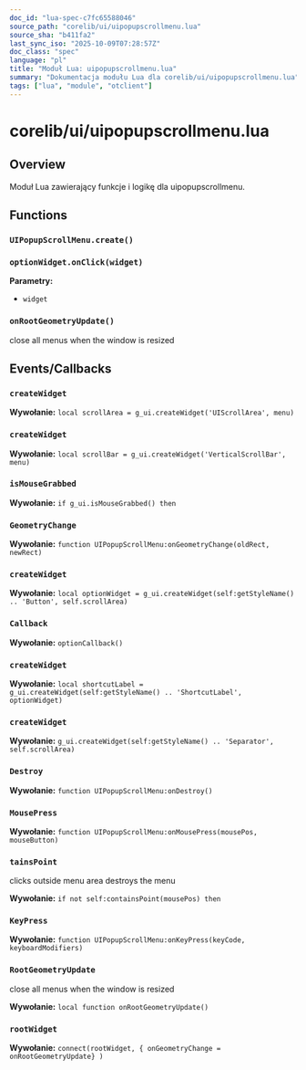 ```yaml
---
doc_id: "lua-spec-c7fc65588046"
source_path: "corelib/ui/uipopupscrollmenu.lua"
source_sha: "b411fa2"
last_sync_iso: "2025-10-09T07:28:57Z"
doc_class: "spec"
language: "pl"
title: "Moduł Lua: uipopupscrollmenu.lua"
summary: "Dokumentacja modułu Lua dla corelib/ui/uipopupscrollmenu.lua"
tags: ["lua", "module", "otclient"]
---
```


# corelib/ui/uipopupscrollmenu.lua

## Overview

Moduł Lua zawierający funkcje i logikę dla uipopupscrollmenu.

## Functions

### `UIPopupScrollMenu.create()`

### `optionWidget.onClick(widget)`

**Parametry:**

- `widget`

### `onRootGeometryUpdate()`

close all menus when the window is resized

## Events/Callbacks

### `createWidget`

**Wywołanie:** `local scrollArea = g_ui.createWidget('UIScrollArea', menu)`

### `createWidget`

**Wywołanie:** `local scrollBar = g_ui.createWidget('VerticalScrollBar', menu)`

### `isMouseGrabbed`

**Wywołanie:** `if g_ui.isMouseGrabbed() then`

### `GeometryChange`

**Wywołanie:** `function UIPopupScrollMenu:onGeometryChange(oldRect, newRect)`

### `createWidget`

**Wywołanie:** `local optionWidget = g_ui.createWidget(self:getStyleName() .. 'Button', self.scrollArea)`

### `Callback`

**Wywołanie:** `optionCallback()`

### `createWidget`

**Wywołanie:** `local shortcutLabel = g_ui.createWidget(self:getStyleName() .. 'ShortcutLabel', optionWidget)`

### `createWidget`

**Wywołanie:** `g_ui.createWidget(self:getStyleName() .. 'Separator', self.scrollArea)`

### `Destroy`

**Wywołanie:** `function UIPopupScrollMenu:onDestroy()`

### `MousePress`

**Wywołanie:** `function UIPopupScrollMenu:onMousePress(mousePos, mouseButton)`

### `tainsPoint`

clicks outside menu area destroys the menu

**Wywołanie:** `if not self:containsPoint(mousePos) then`

### `KeyPress`

**Wywołanie:** `function UIPopupScrollMenu:onKeyPress(keyCode, keyboardModifiers)`

### `RootGeometryUpdate`

close all menus when the window is resized

**Wywołanie:** `local function onRootGeometryUpdate()`

### `rootWidget`

**Wywołanie:** `connect(rootWidget, { onGeometryChange = onRootGeometryUpdate} )`
